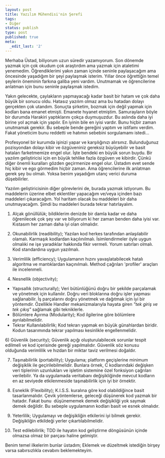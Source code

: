 ```yaml
---
layout: post
title: Yazılım Mühendisi'nin Şerefi
tags:
- Diğer
status: publish
type: post
published: true
meta:
  _edit_last: '2'
---
```

Merhaba Üstad, biliyorum uzun süredir yazamıyorum. Son dönemde yazmak için çok okudum çok araştırdım ama yazmak için ataletimi yenemedim. Öğrendiklerimi yakın zaman içinde seninle paylaşacağım ama öncesinde yaşadığım bir şeyi paylaşmak isterim. Yıllar önce öğrettiğin temel şeylerin öneminin farkına galiba yeni vardım. Unutmamak ve öğrencilerine anlatman için bunu seninle paylaşmak istedim.

Yakın gelecekte, çaylakların yapmayacağı kadar basit bir hatam ve çok daha büyük bir sonucu oldu. Hatasız yazılım olmaz ama bu hatadan dolayı gerçekten çok utandım. Sonuçta şirketim, bozmak için değil yapmak için kodları bana emanet etmişti. Emanete hıyanet etmiştim. Samurayların böyle bir durumda Harakiri yaptıklarını çokça duymuşuzdur. Bu aslında daha iyi birine yol açmak için yapılır. En iyinin bile en iyisi vardır. Bunu hiçbir zaman unutmamak gerekir. Bu sebeple bende gereğini yaptım ve istifamı verdim. Fakat yöneticim bunu reddetti ve hatımın sebebini sorgulamamı istedi...

Profesyonel bir kurumda işinizi yapar ve karşılığınızı alırsınız. Bulunduğunuz pozisyondan dolayı kibir ve özgüveniniz gereksiz büyüyebilir ve basit hataları farketmemize engel olur. İşte bendeki en büyük sorun buydu. Bir yazılım geliştiricisi için en büyük tehlike fazla özgüven ve kibirdir. Çünkü diğer önemli kuralları gözden geçirmenize engel olur. Üstadım evet sende hiç kibir ve ego görmedim hiçbir zaman. Ama öğrencilerine ilk anlatman gerek şey bu olmalı. Yoksa benim yaşadığım utanç verici duruma düşebilirler.

Yazılım geliştiricisinin diğer görevlerini de, burada yazmak istiyorum. Bu maddelerin üzerine elbet eklentiler yapacağım ve/veya içinden bazı maddeleri çıkaracağım. Yol haritam olacak bu maddeleri bir daha unutmayacağım. Şimdi bu maddeleri burada tekrar hatırlayalım.

1) Alçak gönüllülük; bildiklerim denizde bir damla kadar ve daha öğrenilecek çok şey var ve biliyorum ki her zaman benden daha iyisi var. Kıstasım her zaman daha iyi olan olmalıdır.

2) Okunabilirlik (readibility); Yazılan kod herkes tarafından anlaşılabilir olamalı. Karmaşık kodlardan kaçılınılmalı. İsimlendirmeler öyle uygun olmalıki ne işe yaradıklar hakkında fikir vermeli. Yorum satırları olmalı. Kod standardına uygun yazılmalı.

3) Verimlilik (efficiency); Uygulamanın hızını yavaşlatabilecek hatalı algoritma ve mantıklardan kaçınılmalı. Method çağrıları 'profiler' araçları ile incelenmeli.

4) Nesnellik (objectivity);
<ul>
	<li>Yapısallık (structurally); Veri bütünlüğünü doğru bir şekilde parçalamak ve yönetmek için kullanılır. Doğru veri bloklarına doğru işler yapması sağlanabilir. İş parçalarını doğru yönetmek ve dağıtmak için iyi bir yöntemdir. Özellikle Handler mekanizmalarıyla hayata giren <em>"tek giriş ve tek çıkış"</em> sağlamak gibi tekniklerle.</li>
	<li>Bölümlere Ayırma (Modularity); Kod ilgilerine göre bölümlere ayrılabilmelidir.</li>
	<li>Tekrar Kullanılabilirlik; Kod tekrarı yapmak en büyük günahlardan biridir. Kodun tasarımında tekrar yapılması kesinlikle engellenmelidir.</li>
</ul>
6) Güvenlik (security); Güvenlik açığı oluşturulabilecek sorunlar tespit edilmeli ve kod içerisinde gereği yapılmalıdır. Güvenlik söz konusu olduğunda verimlilik ve hızdan bir miktar taviz verilmesi doğaldır.

7) Taşınabilirlik (portability); Uygulama; platform geçişlerine minimum değişiklik ile geçirilebilmelidir. Bunlara örnek, C kodlarındaki değişken veri tiplerinin uzunlukları ve işletim sistemine özel fonksiyon çağrıları verilebilir. Ya da uygulamada veritabanı değişikliğinde mevcut kodların en az seviyede etkilenmeside taşınabilirlik için iyi bir örnektir.

8) Esneklik (Flexibility); K.I.S.S. kuralına göre kod olabildiğince basit tasarlanmalıdır. Çevik yöntemlerse, geleceği düşünerek kod yazmak bir hatadır. Fakat bunu  düşünememek demek değişikliği yok saymak demek değildir. Bu sebeple uygulamanın kodları basit ve esnek olmalıdır.

9) Yeterlilik; Uygulamayı ve değişikliğin etkilerini iyi bilmek gerekir. Değişikliğin etkildeği yerler çıkartılabilmelidir.

10) Test edilebilirlik; TDD ile hayatın kod geliştirme döngüsünün içinde olmazsa olmaz bir parçası haline gelmiştir.

Benim temel ilkelerim bunlar üstadım; Eklemek ve düzeltmek istediğin birşey varsa sabırsızlıkla cevabını beklemekteyim.
